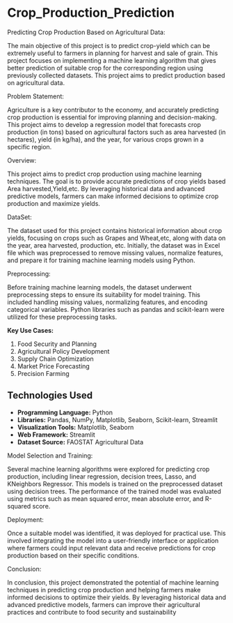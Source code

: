 # Crop_Production_Prediction

Predicting Crop Production Based on Agricultural Data:

The main objective of this project is to predict crop-yield which can be extremely useful to farmers in planning for harvest and sale of grain. This project focuses on implementing a machine learning algorithm that gives better prediction of suitable crop for the corresponding region using previously collected datasets. This project aims to predict production based on agricultural data.

Problem Statement:

Agriculture is a key contributor to the economy, and accurately predicting crop production is essential for improving planning and decision-making. This project aims to develop a regression model that forecasts crop production (in tons) based on agricultural factors such as area harvested (in hectares), yield (in kg/ha), and the year, for various crops grown in a specific region.

Overview:

This project aims to predict crop production using machine learning techniques. The goal is to provide accurate predictions of crop yields based Area harvested,Yield,etc. By leveraging historical data and advanced predictive models, farmers can make informed decisions to optimize crop production and maximize yields.

DataSet:

The dataset used for this project contains historical information about crop yields, focusing on crops such as Grapes and Wheat,etc, along with data on the year, area harvested, production, etc. Initially, the dataset was in Excel file which was preprocessed to remove missing values, normalize features, and prepare it for training machine learning models using Python.

Preprocessing:

Before training machine learning models, the dataset underwent preprocessing steps to ensure its suitability for model training. This included handling missing values, normalizing features, and encoding categorical variables. Python libraries such as pandas and scikit-learn were utilized for these preprocessing tasks.

**Key Use Cases:**
1. Food Security and Planning
2. Agricultural Policy Development
3. Supply Chain Optimization
4. Market Price Forecasting
5. Precision Farming

## Technologies Used
- **Programming Language:** Python
- **Libraries:** Pandas, NumPy, Matplotlib, Seaborn, Scikit-learn, Streamlit
- **Visualization Tools:** Matplotlib, Seaborn
- **Web Framework:** Streamlit
- **Dataset Source:** FAOSTAT Agricultural Data

Model Selection and Training:

Several machine learning algorithms were explored for predicting crop production, including linear regression, decision trees, Lasso, and KNeighbors Regressor. This models is trained on the preprocessed dataset using decision trees. The performance of the trained model was evaluated using metrics such as mean squared error, mean absolute error, and R-squared score.

Deployment:

Once a suitable model was identified, it was deployed for practical use. This involved integrating the model into a user-friendly interface or application where farmers could input relevant data and receive predictions for crop production based on their specific conditions.

Conclusion:

In conclusion, this project demonstrated the potential of machine learning techniques in predicting crop production and helping farmers make informed decisions to optimize their yields. By leveraging historical data and advanced predictive models, farmers can improve their agricultural practices and contribute to food security and sustainability


